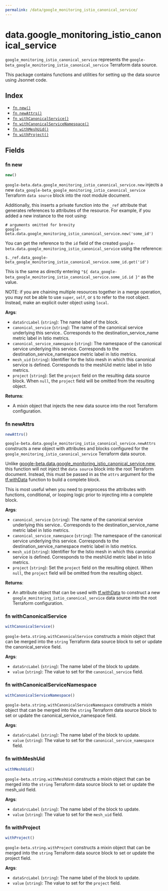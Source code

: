 ```yaml
---
permalink: /data/google_monitoring_istio_canonical_service/
---
```


# data.google_monitoring_istio_canonical_service

`google_monitoring_istio_canonical_service` represents the `google-beta_google_monitoring_istio_canonical_service` Terraform data source.



This package contains functions and utilities for setting up the data source using Jsonnet code.


## Index

* [`fn new()`](#fn-new)
* [`fn newAttrs()`](#fn-newattrs)
* [`fn withCanonicalService()`](#fn-withcanonicalservice)
* [`fn withCanonicalServiceNamespace()`](#fn-withcanonicalservicenamespace)
* [`fn withMeshUid()`](#fn-withmeshuid)
* [`fn withProject()`](#fn-withproject)

## Fields

### fn new

```ts
new()
```


`google-beta.data.google_monitoring_istio_canonical_service.new` injects a new `data_google-beta_google_monitoring_istio_canonical_service` Terraform `data source`
block into the root module document.

Additionally, this inserts a private function into the `_ref` attribute that generates references to attributes of the
resource. For example, if you added a new instance to the root using:

    # arguments omitted for brevity
    google-beta.data.google_monitoring_istio_canonical_service.new('some_id')

You can get the reference to the `id` field of the created `google-beta.data.google_monitoring_istio_canonical_service` using the reference:

    $._ref.data_google-beta_google_monitoring_istio_canonical_service.some_id.get('id')

This is the same as directly entering `"${ data_google-beta_google_monitoring_istio_canonical_service.some_id.id }"` as the value.

NOTE: if you are chaining multiple resources together in a merge operation, you may not be able to use `super`, `self`,
or `$` to refer to the root object. Instead, make an explicit outer object using `local`.

**Args**:
  - `dataSrcLabel` (`string`): The name label of the block.
  - `canonical_service` (`string`): The name of the canonical service underlying this service.. 
                        Corresponds to the destination_service_name metric label in Istio metrics.
  - `canonical_service_namespace` (`string`): The namespace of the canonical service underlying this service.
                        Corresponds to the destination_service_namespace metric label in Istio metrics.
  - `mesh_uid` (`string`): Identifier for the Istio mesh in which this canonical service is defined.
                        Corresponds to the meshUid metric label in Istio metrics.
  - `project` (`string`): Set the `project` field on the resulting data source block. When `null`, the `project` field will be omitted from the resulting object.

**Returns**:
- A mixin object that injects the new data source into the root Terraform configuration.


### fn newAttrs

```ts
newAttrs()
```


`google-beta.data.google_monitoring_istio_canonical_service.newAttrs` constructs a new object with attributes and blocks configured for the `google_monitoring_istio_canonical_service`
Terraform data source.

Unlike [google-beta.data.google_monitoring_istio_canonical_service.new](#fn-new), this function will not inject the `data source`
block into the root Terraform document. Instead, this must be passed in as the `attrs` argument for the
[tf.withData](https://github.com/tf-libsonnet/core/tree/main/docs#fn-withdata) function to build a complete block.

This is most useful when you need to preprocess the attributes with functions, conditional, or looping logic prior to
injecting into a complete block.

**Args**:
  - `canonical_service` (`string`): The name of the canonical service underlying this service.. 
                        Corresponds to the destination_service_name metric label in Istio metrics.
  - `canonical_service_namespace` (`string`): The namespace of the canonical service underlying this service.
                        Corresponds to the destination_service_namespace metric label in Istio metrics.
  - `mesh_uid` (`string`): Identifier for the Istio mesh in which this canonical service is defined.
                        Corresponds to the meshUid metric label in Istio metrics.
  - `project` (`string`): Set the `project` field on the resulting object. When `null`, the `project` field will be omitted from the resulting object.

**Returns**:
  - An attribute object that can be used with [tf.withData](https://github.com/tf-libsonnet/core/tree/main/docs#fn-withdata) to construct a new `google_monitoring_istio_canonical_service` data source into the root Terraform configuration.


### fn withCanonicalService

```ts
withCanonicalService()
```

`google-beta.string.withCanonicalService` constructs a mixin object that can be merged into the `string`
Terraform data source block to set or update the canonical_service field.



**Args**:
  - `dataSrcLabel` (`string`): The name label of the block to update.
  - `value` (`string`): The value to set for the `canonical_service` field.


### fn withCanonicalServiceNamespace

```ts
withCanonicalServiceNamespace()
```

`google-beta.string.withCanonicalServiceNamespace` constructs a mixin object that can be merged into the `string`
Terraform data source block to set or update the canonical_service_namespace field.



**Args**:
  - `dataSrcLabel` (`string`): The name label of the block to update.
  - `value` (`string`): The value to set for the `canonical_service_namespace` field.


### fn withMeshUid

```ts
withMeshUid()
```

`google-beta.string.withMeshUid` constructs a mixin object that can be merged into the `string`
Terraform data source block to set or update the mesh_uid field.



**Args**:
  - `dataSrcLabel` (`string`): The name label of the block to update.
  - `value` (`string`): The value to set for the `mesh_uid` field.


### fn withProject

```ts
withProject()
```

`google-beta.string.withProject` constructs a mixin object that can be merged into the `string`
Terraform data source block to set or update the project field.



**Args**:
  - `dataSrcLabel` (`string`): The name label of the block to update.
  - `value` (`string`): The value to set for the `project` field.
